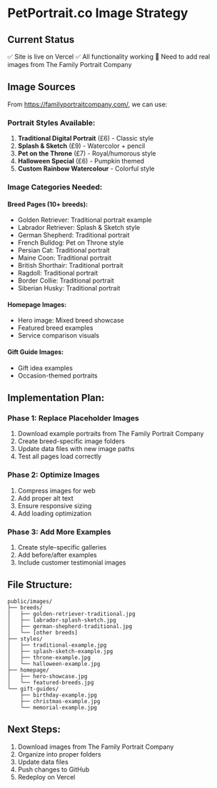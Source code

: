 # PetPortrait.co Image Strategy

## Current Status
✅ Site is live on Vercel
✅ All functionality working
🔄 Need to add real images from The Family Portrait Company

## Image Sources
From https://familyportraitcompany.com/, we can use:

### Portrait Styles Available:
1. **Traditional Digital Portrait** (£6) - Classic style
2. **Splash & Sketch** (£9) - Watercolor + pencil
3. **Pet on the Throne** (£7) - Royal/humorous style
4. **Halloween Special** (£6) - Pumpkin themed
5. **Custom Rainbow Watercolour** - Colorful style

### Image Categories Needed:

#### Breed Pages (10+ breeds):
- Golden Retriever: Traditional portrait example
- Labrador Retriever: Splash & Sketch style
- German Shepherd: Traditional portrait
- French Bulldog: Pet on Throne style
- Persian Cat: Traditional portrait
- Maine Coon: Traditional portrait
- British Shorthair: Traditional portrait
- Ragdoll: Traditional portrait
- Border Collie: Traditional portrait
- Siberian Husky: Traditional portrait

#### Homepage Images:
- Hero image: Mixed breed showcase
- Featured breed examples
- Service comparison visuals

#### Gift Guide Images:
- Gift idea examples
- Occasion-themed portraits

## Implementation Plan:

### Phase 1: Replace Placeholder Images
1. Download example portraits from The Family Portrait Company
2. Create breed-specific image folders
3. Update data files with new image paths
4. Test all pages load correctly

### Phase 2: Optimize Images
1. Compress images for web
2. Add proper alt text
3. Ensure responsive sizing
4. Add loading optimization

### Phase 3: Add More Examples
1. Create style-specific galleries
2. Add before/after examples
3. Include customer testimonial images

## File Structure:
```
public/images/
├── breeds/
│   ├── golden-retriever-traditional.jpg
│   ├── labrador-splash-sketch.jpg
│   ├── german-shepherd-traditional.jpg
│   └── [other breeds]
├── styles/
│   ├── traditional-example.jpg
│   ├── splash-sketch-example.jpg
│   ├── throne-example.jpg
│   └── halloween-example.jpg
├── homepage/
│   ├── hero-showcase.jpg
│   └── featured-breeds.jpg
└── gift-guides/
    ├── birthday-example.jpg
    ├── christmas-example.jpg
    └── memorial-example.jpg
```

## Next Steps:
1. Download images from The Family Portrait Company
2. Organize into proper folders
3. Update data files
4. Push changes to GitHub
5. Redeploy on Vercel




